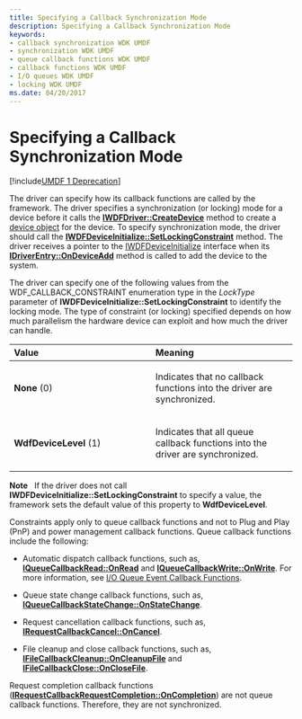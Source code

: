 ```yaml
---
title: Specifying a Callback Synchronization Mode
description: Specifying a Callback Synchronization Mode
keywords:
- callback synchronization WDK UMDF
- synchronization WDK UMDF
- queue callback functions WDK UMDF
- callback functions WDK UMDF
- I/O queues WDK UMDF
- locking WDK UMDF
ms.date: 04/20/2017
---
```


# Specifying a Callback Synchronization Mode


[!include[UMDF 1 Deprecation](../includes/umdf-1-deprecation.md)]

The driver can specify how its callback functions are called by the framework. The driver specifies a synchronization (or locking) mode for a device before it calls the [**IWDFDriver::CreateDevice**](/windows-hardware/drivers/ddi/wudfddi/nf-wudfddi-iwdfdriver-createdevice) method to create a [device object](framework-device-object.md) for the device. To specify synchronization mode, the driver should call the [**IWDFDeviceInitialize::SetLockingConstraint**](/windows-hardware/drivers/ddi/wudfddi/nf-wudfddi-iwdfdeviceinitialize-setlockingconstraint) method. The driver receives a pointer to the [IWDFDeviceInitialize](/windows-hardware/drivers/ddi/wudfddi/nn-wudfddi-iwdfdeviceinitialize) interface when its [**IDriverEntry::OnDeviceAdd**](/windows-hardware/drivers/ddi/wudfddi/nf-wudfddi-idriverentry-ondeviceadd) method is called to add the device to the system.

The driver can specify one of the following values from the WDF\_CALLBACK\_CONSTRAINT enumeration type in the *LockType* parameter of **IWDFDeviceInitialize::SetLockingConstraint** to identify the locking mode. The type of constraint (or locking) specified depends on how much parallelism the hardware device can exploit and how much the driver can handle.

<table>
<colgroup>
<col width="50%" />
<col width="50%" />
</colgroup>
<thead>
<tr class="header">
<th align="left">Value</th>
<th align="left">Meaning</th>
</tr>
</thead>
<tbody>
<tr class="odd">
<td align="left"><p><strong>None</strong> (0)</p></td>
<td align="left"><p>Indicates that no callback functions into the driver are synchronized.</p></td>
</tr>
<tr class="even">
<td align="left"><p><strong>WdfDeviceLevel</strong> (1)</p></td>
<td align="left"><p>Indicates that all queue callback functions into the driver are synchronized.</p></td>
</tr>
</tbody>
</table>

 

**Note**   If the driver does not call **IWDFDeviceInitialize::SetLockingConstraint** to specify a value, the framework sets the default value of this property to **WdfDeviceLevel**.

 

Constraints apply only to queue callback functions and not to Plug and Play (PnP) and power management callback functions. Queue callback functions include the following:

-   Automatic dispatch callback functions, such as, [**IQueueCallbackRead::OnRead**](/windows-hardware/drivers/ddi/wudfddi/nf-wudfddi-iqueuecallbackread-onread) and [**IQueueCallbackWrite::OnWrite**](/windows-hardware/drivers/ddi/wudfddi/nf-wudfddi-iqueuecallbackwrite-onwrite). For more information, see [I/O Queue Event Callback Functions](i-o-queue-event-callback-functions.md).

-   Queue state change callback functions, such as, [**IQueueCallbackStateChange::OnStateChange**](/windows-hardware/drivers/ddi/wudfddi/nf-wudfddi-iqueuecallbackstatechange-onstatechange).

-   Request cancellation callback functions, such as, [**IRequestCallbackCancel::OnCancel**](/windows-hardware/drivers/ddi/wudfddi/nf-wudfddi-irequestcallbackcancel-oncancel).

-   File cleanup and close callback functions, such as, [**IFileCallbackCleanup::OnCleanupFile**](/windows-hardware/drivers/ddi/wudfddi/nf-wudfddi-ifilecallbackcleanup-oncleanupfile) and [**IFileCallbackClose::OnCloseFile**](/windows-hardware/drivers/ddi/wudfddi/nf-wudfddi-ifilecallbackclose-onclosefile).

Request completion callback functions ([**IRequestCallbackRequestCompletion::OnCompletion**](/windows-hardware/drivers/ddi/wudfddi/nf-wudfddi-irequestcallbackrequestcompletion-oncompletion)) are not queue callback functions. Therefore, they are not synchronized.

 


